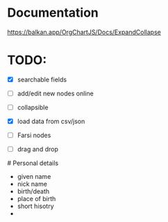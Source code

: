 # Documentation

https://balkan.app/OrgChartJS/Docs/ExpandCollapse


# TODO:

- [x] searchable fields
- [ ] add/edit new nodes online
- [ ] collapsible
- [x] load data from csv/json
- [ ] Farsi nodes
- [ ] drag and drop


#‌ Personal details

* given name
* nick name
* birth/death 
* place of birth
* short hisotry
* 

